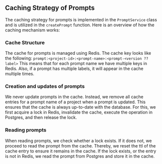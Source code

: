 ## Caching Strategy of Prompts


The caching strategy for prompts is implemented in the `PromptService` class and is utilized in the `createPrompt` function. Here is an overview of how the caching mechanism works:

### Cache Structure

The cache for prompts is managed using Redis. The cache key looks like the following: `prompt:<project-id>:<prompt-name>:<prompt-<version ?? label>` This means that for each prompt name we have multiple keys in Redis. Also, if a prompt has multiple labels, it will appear in the cache multiple times.

### Creation and updates of prompts

We never update prompts in the cache. Instead, we remove all cache entries for a prompt name of a project when a prompt is updated. This ensures that the cache is always up-to-date with the database.
For this, we first acquire a lock in Redis, invalidate the cache, execute the operation in Postgres, and then release the lock.

### Reading prompts

When reading prompts, we check whether a lock exists. If it does not, we proceed to read the prompt from the cache. Thereby, we reset the ttl of the cache entry to ensure it remains in the cache.
If the lock exists, or the entry is not in Redis, we read the prompt from Postgres and store it in the cache.
